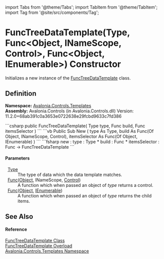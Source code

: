 import Tabs from '@theme/Tabs'; 
import TabItem from '@theme/TabItem'; 
import Tag from '@site/src/components/Tag'; 

# FuncTreeDataTemplate(Type, Func&lt;Object, INameScope, Control&gt;, Func&lt;Object, IEnumerable&gt;) Constructor


Initializes a new instance of the <a href="T_Avalonia_Controls_Templates_FuncTreeDataTemplate">FuncTreeDataTemplate</a> class.



## Definition
**Namespace:** <a href="N_Avalonia_Controls_Templates">Avalonia.Controls.Templates</a>  
**Assembly:** Avalonia.Controls (in Avalonia.Controls.dll) Version: 11.2.0+68ab391c0a3653e0722638e29fcbd9633c7fd386

<Tabs groupId="api-code-preview">
<TabItem value="csharp" label="C#">
```csharp
public FuncTreeDataTemplate(
	Type type,
	Func<Object?, INameScope, Control> build,
	Func<Object?, IEnumerable> itemsSelector
)
```
</TabItem>
<TabItem value="vb" label="VB">
```vb
Public Sub New ( 
	type As Type,
	build As Func(Of Object, INameScope, Control),
	itemsSelector As Func(Of Object, IEnumerable)
)
```
</TabItem>
<TabItem value="fsharp" label="F#">
```fsharp
new : 
        type : Type * 
        build : Func<Object, INameScope, Control> * 
        itemsSelector : Func<Object, IEnumerable> -> FuncTreeDataTemplate
```
</TabItem>
</Tabs>



#### Parameters
<dl><dt>  <a href="https://learn.microsoft.com/dotnet/api/system.type" target="_blank" rel="noopener noreferrer">Type</a></dt><dd>The type of data which the data template matches.</dd><dt>  <a href="https://learn.microsoft.com/dotnet/api/system.func-3" target="_blank" rel="noopener noreferrer">Func</a>(<a href="https://learn.microsoft.com/dotnet/api/system.object" target="_blank" rel="noopener noreferrer">Object</a>, INameScope, <a href="T_Avalonia_Controls_Control">Control</a>)</dt><dd>A function which when passed an object of <em>type</em> returns a control.</dd><dt>  <a href="https://learn.microsoft.com/dotnet/api/system.func-2" target="_blank" rel="noopener noreferrer">Func</a>(<a href="https://learn.microsoft.com/dotnet/api/system.object" target="_blank" rel="noopener noreferrer">Object</a>, <a href="https://learn.microsoft.com/dotnet/api/system.collections.ienumerable" target="_blank" rel="noopener noreferrer">IEnumerable</a>)</dt><dd>A function which when passed an object of <em>type</em> returns the child items.</dd></dl>

## See Also


#### Reference
<a href="T_Avalonia_Controls_Templates_FuncTreeDataTemplate">FuncTreeDataTemplate Class</a>  
<a href="Overload_Avalonia_Controls_Templates_FuncTreeDataTemplate__ctor">FuncTreeDataTemplate Overload</a>  
<a href="N_Avalonia_Controls_Templates">Avalonia.Controls.Templates Namespace</a>  
